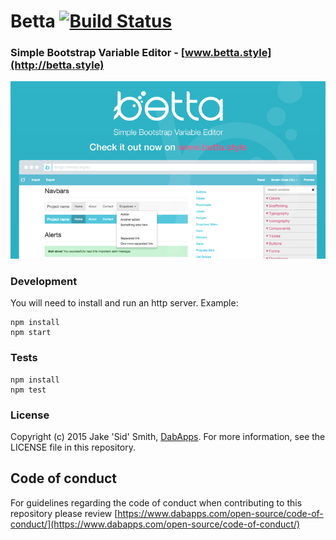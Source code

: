 # Betta [![Build Status](https://travis-ci.org/dabapps/betta.svg?branch=master)](https://travis-ci.org/dabapps/betta)

### Simple Bootstrap Variable Editor - [www.betta.style](http://betta.style)

![Betta](static/img/press-screen.png)

### Development
You will need to install and run an http server. Example:

    npm install
    npm start


### Tests
    npm install
    npm test


### License
Copyright (c) 2015 Jake 'Sid' Smith, [DabApps](http://www.dabapps.com). For more information, see the LICENSE file in this repository.

## Code of conduct

For guidelines regarding the code of conduct when contributing to this repository please review [https://www.dabapps.com/open-source/code-of-conduct/](https://www.dabapps.com/open-source/code-of-conduct/)
